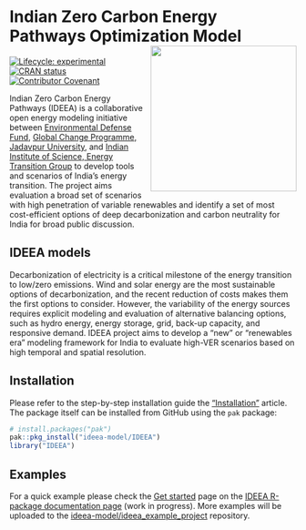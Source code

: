 
<!-- README.md is generated from README.Rmd. Please edit that file -->

# Indian Zero Carbon Energy Pathways Optimization Model <img src="man/figures/logo.png" align="right" width="256"/>

<!-- badges: start -->

[![Lifecycle:
experimental](https://img.shields.io/badge/lifecycle-experimental-orange.svg)](https://lifecycle.r-lib.org/articles/stages.html#experimental)
[![CRAN
status](https://www.r-pkg.org/badges/version/IDEEA.dev)](https://CRAN.R-project.org/package=IDEEA.dev)
[![Contributor
Covenant](https://img.shields.io/badge/Contributor%20Covenant-2.1-4baaaa.svg)](code_of_conduct.md)

<!-- badges: end -->
<!-- ## About -->

Indian Zero Carbon Energy Pathways (IDEEA) is a collaborative open
energy modeling initiative between [Environmental Defense
Fund](www.edf.org), [Global Change Programme, Jadavpur
University](http://juglobalchangeprogram.org/gcp/), and [Indian
Institute of Science, Energy Transition Group](https://iisc.ac.in/) to
develop tools and scenarios of India’s energy transition. The project
aims evaluation a broad set of scenarios with high penetration of
variable renewables and identify a set of most cost-efficient options of
deep decarbonization and carbon neutrality for India for broad public
discussion.

## IDEEA models

Decarbonization of electricity is a critical milestone of the energy
transition to low/zero emissions. Wind and solar energy are the most
sustainable options of decarbonization, and the recent reduction of
costs makes them the first options to consider. However, the variability
of the energy sources requires explicit modeling and evaluation of
alternative balancing options, such as hydro energy, energy storage,
grid, back-up capacity, and responsive demand. IDEEA project aims to
develop a “new” or “renewables era” modeling framework for India to
evaluate high-VER scenarios based on high temporal and spatial
resolution.

## Installation

Please refer to the step-by-step installation guide the
[“Installation”](https://ideea-model.github.io/IDEEA/articles/install.html)
article. The package itself can be installed from GitHub using the `pak`
package:

``` r
# install.packages("pak")
pak::pkg_install("ideea-model/IDEEA") 
library("IDEEA")
```

## Examples

For a quick example please check the [Get
started](https://ideea-model.github.io/IDEEA/articles/IDEEA.html) page
on the [IDEEA R-package documentation
page](https://ideea-model.github.io/IDEEA) (work in progress). More
examples will be uploaded to the
[ideea-model/ideea_example_project](https://github.com/ideea-model/ideea_example_project)
repository.
